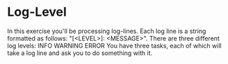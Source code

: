 # Log-Level
In this exercise you'll be processing log-lines.  Each log line is a string formatted as follows: "[&lt;LEVEL>]: &lt;MESSAGE>".  There are three different log levels:  INFO WARNING ERROR You have three tasks, each of which will take a log line and ask you to do something with it.
